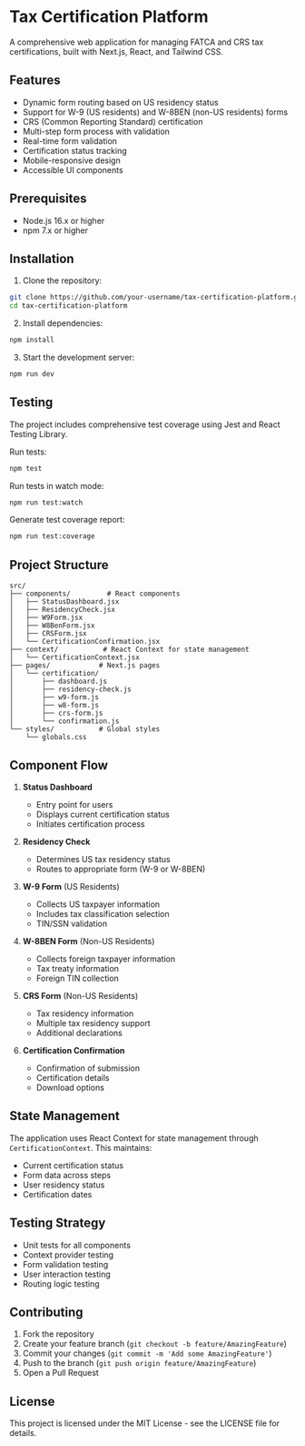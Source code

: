 # Tax Certification Platform

A comprehensive web application for managing FATCA and CRS tax certifications, built with Next.js, React, and Tailwind CSS.

## Features

- Dynamic form routing based on US residency status
- Support for W-9 (US residents) and W-8BEN (non-US residents) forms
- CRS (Common Reporting Standard) certification
- Multi-step form process with validation
- Real-time form validation
- Certification status tracking
- Mobile-responsive design
- Accessible UI components

## Prerequisites

- Node.js 16.x or higher
- npm 7.x or higher

## Installation

1. Clone the repository:
```bash
git clone https://github.com/your-username/tax-certification-platform.git
cd tax-certification-platform
```

2. Install dependencies:
```bash
npm install
```

3. Start the development server:
```bash
npm run dev
```

## Testing

The project includes comprehensive test coverage using Jest and React Testing Library.

Run tests:
```bash
npm test
```

Run tests in watch mode:
```bash
npm run test:watch
```

Generate test coverage report:
```bash
npm run test:coverage
```

## Project Structure

```
src/
├── components/         # React components
│   ├── StatusDashboard.jsx
│   ├── ResidencyCheck.jsx
│   ├── W9Form.jsx
│   ├── W8BenForm.jsx
│   ├── CRSForm.jsx
│   └── CertificationConfirmation.jsx
├── context/           # React Context for state management
│   └── CertificationContext.jsx
├── pages/            # Next.js pages
│   └── certification/
│       ├── dashboard.js
│       ├── residency-check.js
│       ├── w9-form.js
│       ├── w8-form.js
│       ├── crs-form.js
│       └── confirmation.js
└── styles/           # Global styles
    └── globals.css
```

## Component Flow

1. **Status Dashboard**
   - Entry point for users
   - Displays current certification status
   - Initiates certification process

2. **Residency Check**
   - Determines US tax residency status
   - Routes to appropriate form (W-9 or W-8BEN)

3. **W-9 Form** (US Residents)
   - Collects US taxpayer information
   - Includes tax classification selection
   - TIN/SSN validation

4. **W-8BEN Form** (Non-US Residents)
   - Collects foreign taxpayer information
   - Tax treaty information
   - Foreign TIN collection

5. **CRS Form** (Non-US Residents)
   - Tax residency information
   - Multiple tax residency support
   - Additional declarations

6. **Certification Confirmation**
   - Confirmation of submission
   - Certification details
   - Download options

## State Management

The application uses React Context for state management through `CertificationContext`. This maintains:

- Current certification status
- Form data across steps
- User residency status
- Certification dates

## Testing Strategy

- Unit tests for all components
- Context provider testing
- Form validation testing
- User interaction testing
- Routing logic testing

## Contributing

1. Fork the repository
2. Create your feature branch (`git checkout -b feature/AmazingFeature`)
3. Commit your changes (`git commit -m 'Add some AmazingFeature'`)
4. Push to the branch (`git push origin feature/AmazingFeature`)
5. Open a Pull Request

## License

This project is licensed under the MIT License - see the LICENSE file for details.